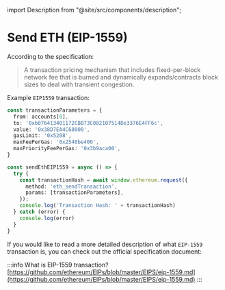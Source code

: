 import Description from "@site/src/components/description";

# Send ETH (EIP-1559)

<Description
  text="Send type EIP1559 ETH"
/>

According to the specification:

> A transaction pricing mechanism that includes fixed-per-block network fee that is burned and dynamically expands/contracts block sizes to deal with transient congestion.

Example `EIP1559` transaction:

```typescript
const transactionParameters = {
  from: accounts[0],
  to: '0xb076413401172CBB73C082107514De3376E4FF6c',
  value: '0x38D7EA4C68000',
  gasLimit: '0x5208',
  maxFeePerGas: '0x2540be400',
  maxPriorityFeePerGas: '0x3b9aca00',
}

const sendEthEIP1559 = async () => {
  try {
    const transactionHash = await window.ethereum.request({
      method: 'eth_sendTransaction',
      params: [transactionParameters],
    });
    console.log('Transaction Hash: ' + transactionHash)
  } catch (error) {
    console.log(error)
  }
}
```

If you would like to read a more detailed description of what `EIP-1559` transaction is, you can check out the official specification document:

:::info
What is EIP-1559 transaction?  
[https://github.com/ethereum/EIPs/blob/master/EIPS/eip-1559.md](https://github.com/ethereum/EIPs/blob/master/EIPS/eip-1559.md)
:::



